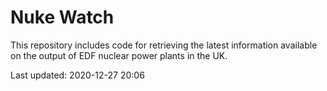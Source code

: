 # Nuke Watch

This repository includes code for retrieving the latest information available on the output of EDF nuclear power plants in the UK.

Last updated: 2020-12-27 20:06